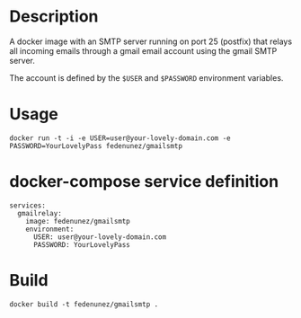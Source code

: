 
# Description

A docker image with an SMTP server running on port 25 (postfix) that relays all incoming emails through a gmail email account using the gmail SMTP server. 

The account is defined by the ``$USER`` and ``$PASSWORD`` environment variables.


# Usage

```
docker run -t -i -e USER=user@your-lovely-domain.com -e PASSWORD=YourLovelyPass fedenunez/gmailsmtp
```

# docker-compose service definition

```
services:
  gmailrelay:
    image: fedenunez/gmailsmtp
    environment:
      USER: user@your-lovely-domain.com
      PASSWORD: YourLovelyPass
```

# Build

```
docker build -t fedenunez/gmailsmtp .
```
